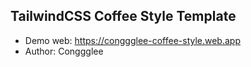 ## TailwindCSS Coffee Style Template

- Demo web: https://conggglee-coffee-style.web.app
- Author: Conggglee
